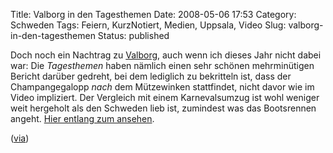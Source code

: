 Title: Valborg in den Tagesthemen
Date: 2008-05-06 17:53
Category: Schweden
Tags: Feiern, KurzNotiert, Medien, Uppsala, Video
Slug: valborg-in-den-tagesthemen
Status: published

Doch noch ein Nachtrag zu
[Valborg](http://www.fiket.de/2006/04/30/wort-der-woche-valborg/), auch
wenn ich dieses Jahr nicht dabei war: Die *Tagesthemen* haben nämlich
einen sehr schönen mehrminütigen Bericht darüber gedreht, bei dem
lediglich zu bekritteln ist, dass der Champangegalopp *nach* dem
Mützewinken stattfindet, nicht davor wie im Video impliziert. Der
Vergleich mit einem Karnevalsumzug ist wohl weniger weit hergeholt als
den Schweden lieb ist, zumindest was das Bootsrennen angeht. [Hier
entlang zum
ansehen](http://www.tagesschau.de/multimedia/video/video311994.html).  

([via](http://kanelbulle.blogsport.de/2008/05/06/valborg-in-uppsala-eine-stadt-steht-kopf/))

